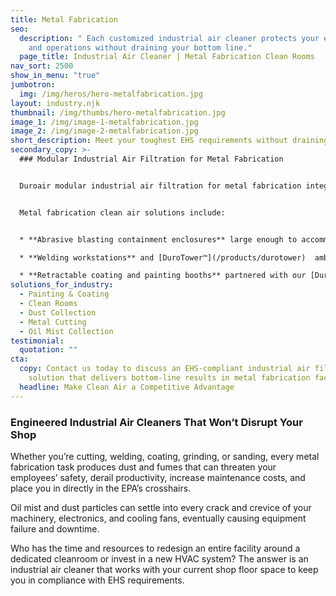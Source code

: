 ```yaml
---
title: Metal Fabrication
seo:
  description: " Each customized industrial air cleaner protects your employees
    and operations without draining your bottom line."
  page_title: Industrial Air Cleaner | Metal Fabrication Clean Rooms
nav_sort: 2500
show_in_menu: "true"
jumbotron:
  img: /img/heros/hero-metalfabrication.jpg
layout: industry.njk
thumbnail: /img/thumbs/hero-metalfabrication.jpg
image_1: /img/image-1-metalfabrication.jpg
image_2: /img/image-2-metalfabrication.jpg
short_description: Meet your toughest EHS requirements without draining your bottom line.
secondary_copy: >-
  ### Modular Industrial Air Filtration for Metal Fabrication


  Duroair modular industrial air filtration for metal fabrication integrates with existing workflows to improve productivity and minimize disruption. Engineered to bring clean air when and where you need it, each customized system protects your employees and operations without draining your bottom line.


  Metal fabrication clean air solutions include:


  * **Abrasive blasting containment enclosures** large enough to accommodate even your largest workpieces, paired with [DuroDust™](/products/durodust) non-vented filtration that captures air contaminants before they compromise surface prep quality

  * **Welding workstations** and [DuroTower™](/products/durotower)  ambient oil mist containment systems that capture smoke and mist without impeding crane access or interfering with current ventilation infrastructure

  * **Retractable coating and painting booths** partnered with our [DuroCap™](/products/durocap) vented solution to capture 99.4% of airborne particulates or our [DuroPure™](/products/duropure) high-efficiency, six-stage filtration process that captures 100 percent of particulates, gases, and vapors
solutions_for_industry:
  - Painting & Coating
  - Clean Rooms
  - Dust Collection
  - Metal Cutting
  - Oil Mist Collection
testimonial:
  quotation: ""
cta:
  copy: Contact us today to discuss an EHS-compliant industrial air filtration
    solution that delivers bottom-line results in metal fabrication facilities.
  headline: Make Clean Air a Competitive Advantage
---
```

### Engineered Industrial Air Cleaners That Won’t Disrupt Your Shop

Whether you’re cutting, welding, coating, grinding, or sanding, every metal fabrication task produces dust and fumes that can threaten your employees’ safety, derail productivity, increase maintenance costs, and place you in directly in the EPA’s crosshairs. 

Oil mist and dust particles can settle into every crack and crevice of your machinery, electronics, and cooling fans, eventually causing equipment failure and downtime.

Who has the time and resources to redesign an entire facility around a dedicated cleanroom or invest in a new HVAC system?  The answer is an industrial air cleaner that works with your current shop floor space to keep you in compliance with EHS requirements.